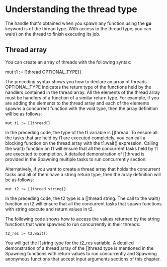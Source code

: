 # Understanding the thread type
The handle that's obtained when you spawn any function using the **go** keyword is of the thread type. With access to the thread type, you can wait() on the thread to finish executing its job.

## Thread array
You can create an array of threads with the following syntax:

mut t1 := []thread OPTIONAL_TYPE{}

The preceding syntax shows you how to declare an array of threads. OPTIONAL_TYPE indicates the return type of the functions held by the handlers contained in the thread array. All the elements of the thread array must be handlers of a function of a similar return type. For example, if you are adding the elements to the thread array and each of the elements spawns a concurrent function with the void type, then the array definition will be as follows:

`mut t1 := []thread{}`

In the preceding code, the type of the t1 variable is []thread. To ensure all the tasks that are held by t1 are executed completely, you can call a blocking function on the thread array with the t1.wait() expression. Calling the wait() function on t1 will ensure that all the concurrent tasks held by t1 are executed to completion. A detailed demonstration of []thread is provided in the Spawning multiple tasks to run concurrently section.

Alternatively, if you want to create a thread array that holds the concurrent tasks and all of them have a string return type, then the array definition will be as follows:

`mut t2 := []thread string{}`

In the preceding code, the t2 type is a []thread string. The call to the wait() function on t2 will ensure that all the concurrent tasks that spawn functions with string execute and return values in t2.

The following code shows how to access the values returned by the string functions that were spawned to run concurrently in their threads:

`t2_res := t2.wait()`

You will get the []string type for the t2_res variable. A detailed demonstration of a thread array of the []thread type is mentioned in the Spawning functions with return values to run concurrently and Spawning anonymous functions that accept input arguments sections of this chapter.


